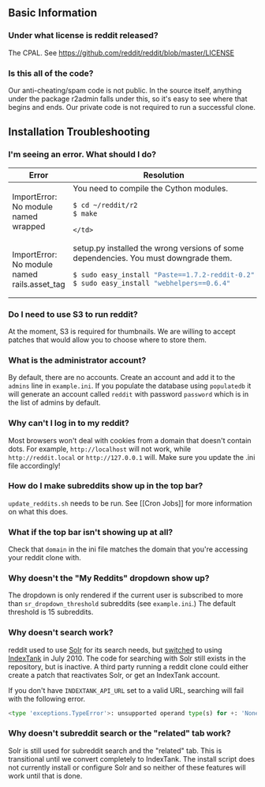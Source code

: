 ## Basic Information

### Under what license is reddit released?

The CPAL. See <https://github.com/reddit/reddit/blob/master/LICENSE>

### Is this all of the code?

Our anti-cheating/spam code is not public. In the source itself, anything under the package r2admin falls under this, so it's easy to see where that begins and ends. Our private code is not required to run a successful clone. 

## Installation Troubleshooting

### I'm seeing an error. What should I do?

<table>
<thead>
<tr><th>Error</th><th>Resolution</th></tr>
</thead>
<tbody>
<tr>
    <td>ImportError: No module named wrapped</td>
    <td>
         You need to compile the Cython modules.

```bash
$ cd ~/reddit/r2
$ make
```
    </td>
</tr>
<tr>
    <td>ImportError: No module named rails.asset_tag</td>
    <td>setup.py installed the wrong versions of some dependencies. You must downgrade them.

```bash
$ sudo easy_install "Paste==1.7.2-reddit-0.2"
$ sudo easy_install "webhelpers==0.6.4"
```
</td>
</tr>
</tbody>
</table> 

### Do I need to use S3 to run reddit?

At the moment, S3 is required for thumbnails. We are willing to accept patches that would allow you to choose where to store them.

### What is the administrator account?

By default, there are no accounts. Create an account and add it to the `admins` line in `example.ini`. If you populate the database using `populatedb` it will generate an account called `reddit` with password `password` which is in the list of admins by default.

### Why can't I log in to my reddit?

Most browsers won't deal with cookies from a domain that doesn't contain dots. For example, `http://localhost` will not work, while `http://reddit.local` or `http://127.0.0.1` will. Make sure you update the .ini file accordingly!

### How do I make subreddits show up in the top bar?

`update_reddits.sh` needs to be run. See [[Cron Jobs]] for more information on what this does.

### What if the top bar isn't showing up at all?

Check that `domain` in the ini file matches the domain that you're accessing your reddit clone with.

### Why doesn't the "My Reddits" dropdown show up?

The dropdown is only rendered if the current user is subscribed to more than `sr_dropdown_threshold` subreddits (see `example.ini`.) The default threshold is 15 subreddits.

### Why doesn't search work? 

reddit used to use [Solr](http://lucene.apache.org/solr/) for its search needs, but [switched](http://blog.reddit.com/2010/07/new-search.html) to using [IndexTank](http://indextank.com/) in July 2010. The code for searching with Solr still exists in the repository, but is inactive. A third party running a reddit clone could either create a patch that reactivates Solr, or get an IndexTank account.

If you don't have `INDEXTANK_API_URL` set to a valid URL, searching will fail with the following error.

```python
<type 'exceptions.TypeError'>: unsupported operand type(s) for +: 'NoneType' and 'str'
```

### Why doesn't subreddit search or the "related" tab work?

Solr is still used for subreddit search and the "related" tab. This is transitional until we convert completely to IndexTank. The install script does not currently install or configure Solr and so neither of these features will work until that is done. 